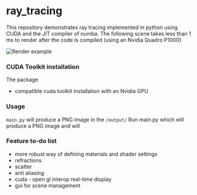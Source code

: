 # ray_tracing
This repository demonstrates ray tracing implemented in python using CUDA and the JIT compiler of numba.
The following scene takes less than 1 ms to render after the code is compiled (using an Nvidia Quadro P1000)

![Render example](https://user-images.githubusercontent.com/27952562/62824447-2d416c80-bb9e-11e9-8a35-cd432c76c976.png)

### CUDA Toolkit installation
The package 
* compatible cuda toolkit installation with an Nvidia GPU

### Usage

`main.py` will produce a PNG image in the `/output/` 
Run main.py which will produce a PNG image and will 


### Feature to-do list
- more robust way of defining materials and shader settings
- refractions
- scatter
- anti aliasing
- cuda - open gl interop real-time display
- gui for scene management
